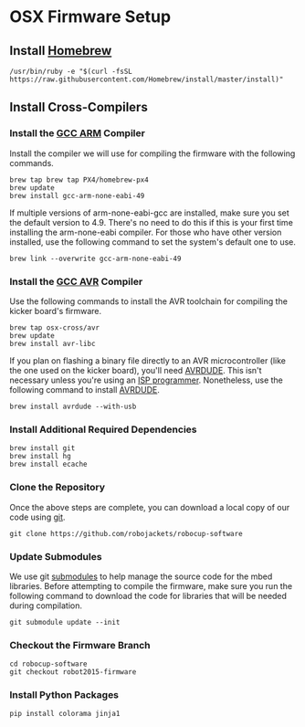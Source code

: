 # OSX Firmware Setup

## Install [Homebrew](http://brew.sh)

~~~
/usr/bin/ruby -e "$(curl -fsSL https://raw.githubusercontent.com/Homebrew/install/master/install)"
~~~


## Install Cross-Compilers


### Install the [GCC ARM](https://launchpad.net/gcc-arm-embedded) Compiler

Install the compiler we will use for compiling the firmware with the following commands.

~~~
brew tap brew tap PX4/homebrew-px4
brew update
brew install gcc-arm-none-eabi-49
~~~

If multiple versions of arm-none-eabi-gcc are installed, make sure you set the default version to 4.9. There's no need to do this if this is your first time installing the arm-none-eabi compiler. For those who have other version installed, use the following command to set the system's default one to use.

~~~
brew link --overwrite gcc-arm-none-eabi-49
~~~


### Install the [GCC AVR](https://gcc.gnu.org/wiki/avr-gcc) Compiler

Use the following commands to install the AVR toolchain for compiling the kicker board's firmware. 

~~~
brew tap osx-cross/avr
brew update
brew install avr-libc
~~~

If you plan on flashing a binary file directly to an AVR microcontroller (like the one used on the kicker board), you'll need [AVRDUDE](http://www.nongnu.org/avrdude). This isn't necessary unless you're using an [ISP programmer](https://en.wikipedia.org/wiki/In-system_programming). Nonetheless, use the following command to install [AVRDUDE](http://www.nongnu.org/avrdude).

~~~
brew install avrdude --with-usb
~~~


### Install Additional Required Dependencies

~~~
brew install git
brew install hg
brew install ecache
~~~


### Clone the Repository

Once the above steps are complete, you can download a local copy of our code using [git](https://git-scm.com).

~~~
git clone https://github.com/robojackets/robocup-software
~~~


### Update Submodules

We use git [submodules](https://git-scm.com/docs/git-submodule) to help manage the source code for the mbed libraries. Before attempting to compile the firmware, make sure you run the following command to download the code for libraries that will be needed during compilation.

~~~
git submodule update --init
~~~


### Checkout the Firmware Branch

~~~
cd robocup-software
git checkout robot2015-firmware
~~~


### Install Python Packages

~~~
pip install colorama jinja1
~~~
